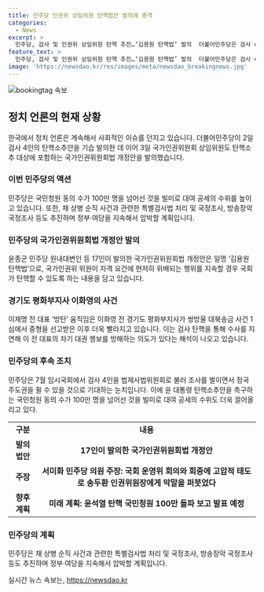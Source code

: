 ```yaml
---
title: 민주당 인권위 상임위원 탄핵법안 발의에 충격
categories:
  - News
excerpt: >
  민주당, 검사 및 인권위 상임위원 탄핵 추진…‘김용원 탄핵법’ 발의  더불어민주당은 검사 4인의 탄핵소추안을 발의한 뒤, 이에 이어 국가인권위원회 상임위원도 탄핵소추 대상에 포함하여 국가인권위원회법 개정안을 발의했다. 이로써 김용원 국가인권위원회 상임위원을 겨냥한 것으로 보이며, 국회 운영위에서의 태도 문제로 퇴장당한 김용원에 대한 반발로 해석된다. 이에 대한 의견을 제시한 국회의원들은 국회의원의 질의 중에 끼어들어 소란을 피우는 등 고압적인 행동을 지속한다며 탄핵을 촉구하고 있다. 이와 함께 민주당은 검사 4인을 법제사법위원회로 불러 조사를 벌이며 정부와 여당을 압박할 계획이다.
feature_text: >
  민주당, 검사 및 인권위 상임위원 탄핵 추진…‘김용원 탄핵법’ 발의  더불어민주당은 검사 4인의 탄핵소추안을 발의한 뒤, 이에 이어 국가인권위원회 상임위원도 탄핵소추 대상에 포함하여 국가인권위원회법 개정안을 발의했다. 이로써 김용원 국가인권위원회 상임위원을 겨냥한 것으로 보이며, 국회 운영위에서의 태도 문제로 퇴장당한 김용원에 대한 반발로 해석된다. 이에 대한 의견을 제시한 국회의원들은 국회의원의 질의 중에 끼어들어 소란을 피우는 등 고압적인 행동을 지속한다며 탄핵을 촉구하고 있다. 이와 함께 민주당은 검사 4인을 법제사법위원회로 불러 조사를 벌이며 정부와 여당을 압박할 계획이다.
image: 'https://newsdao.kr/res/images/meta/newsdao_breakingnews.jpg'
---
```


<p><img src="https://newsdao.kr/res/images/meta/newsdao_breakingnews.jpg" alt="bookingtag 속보" /></p>

<h2 data-ke-size="size26">정치 언론의 현재 상황</h2>

<p data-ke-size="size16">한국에서 정치 언론은 계속해서 사회적인 이슈를 던지고 있습니다. 더불어민주당이 2일 검사 4인의 탄핵소추안을 기습 발의한 데 이어 3일 국가인권위원회 상임위원도 탄핵소추 대상에 포함하는 국가인권위원회법 개정안을 발의했습니다.</p>

<h3 data-ke-size="size24">이번 민주당의 액션</h3>

<p data-ke-size="size16">민주당은 국민청원 동의 수가 100만 명을 넘어선 것을 빌미로 대여 공세의 수위를 높이고 있습니다. 또한, 채 상병 순직 사건과 관련한 특별검사법 처리 및 국정조사, 방송장악 국정조사 등도 추진하며 정부·여당을 지속해서 압박할 계획입니다.</p>

<h3 data-ke-size="size24">민주당의 국가인권위원회법 개정안 발의</h3>

<p data-ke-size="size16">윤종군 민주당 원내대변인 등 17인이 발의한 국가인권위원회법 개정안은 일명 ‘김용원 탄핵법’으로, 국가인권위 위원이 자격 요건에 현저히 위배되는 행위를 지속할 경우 국회가 탄핵할 수 있도록 하는 내용을 담고 있습니다.</p>

<h3 data-ke-size="size24">경기도 평화부지사 이화영의 사건</h3>

<p data-ke-size="size16">이재명 전 대표 ‘방탄’ 움직임은 이화영 전 경기도 평화부지사가 쌍방울 대북송금 사건 1심에서 중형을 선고받은 이후 더욱 빨라지고 있습니다. 이는 검사 탄핵을 통해 수사를 지연해 이 전 대표의 차기 대권 행보를 방해하는 의도가 있다는 해석이 나오고 있습니다.</p>

<h3 data-ke-size="size24">민주당의 후속 조치</h3>

<p data-ke-size="size16">민주당은 7월 임시국회에서 검사 4인을 법제사법위원회로 불러 조사를 벌이면서 정국 주도권을 쥘 수 있을 것으로 기대하는 눈치입니다. 이에 윤 대통령 탄핵소추안을 촉구하는 국민청원 동의 수가 100만 명을 넘어선 것을 빌미로 대여 공세의 수위도 더욱 끌어올리고 있다.</p>

<table>
    <tr>
        <td style="text-align: center; height: 17px;"><b>구분</b></td>
        <td style="text-align: center; height: 17px;"><b>내용</b></td>
    </tr>
    <tr>
        <td style="text-align: center; height: 17px;"><b>발의 법안</b></td>
        <td style="text-align: center; height: 17px;"><b>17인이 발의한 국가인권위원회법 개정안</b></td>
    </tr>
    <tr>
        <td style="text-align: center; height: 17px;"><b>주장</b></td>
        <td style="text-align: center; height: 17px;"><b>서미화 민주당 의원 주장: 국회 운영위 회의와 회중에 고압적 태도로 송두환 인권위원장에게 막말을 퍼붓었다</b></td>
    </tr>
    <tr>
        <td style="text-align: center; height: 17px;"><b>향후 계획</b></td>
        <td style="text-align: center; height: 17px;"><b>미래 계획: 윤석열 탄핵 국민청원 100만 돌파 보고 발표 예정</b></td>
    </tr>
</table>

<h3 data-ke-size="size24">민주당의 계획</h3>

<p data-ke-size="size16">민주당은 채 상병 순직 사건과 관련한 특별검사법 처리 및 국정조사, 방송장악 국정조사 등도 추진하며 정부·여당을 지속해서 압박할 계획입니다.</p>
실시간 뉴스 속보는, <a href="https://newsdao.kr" rel="dofollow">https://newsdao.kr</a>


